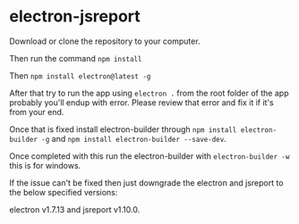 # electron-jsreport


Download or clone the repository to your computer.

Then run the command `npm install`

Then `npm install electron@latest -g`

After that try to run the app using `electron .` from the root folder of the app probably you'll endup with error. Please review that error and fix it if it's from your end.

Once that is fixed install electron-builder through `npm install electron-builder -g` and `npm install electron-builder --save-dev`.

Once completed with this run the electron-builder with `electron-builder -w` this is for windows.


If the issue can't be fixed then just downgrade the electron and jsreport to the below specified versions:

electron v1.7.13 and jsreport v1.10.0.
